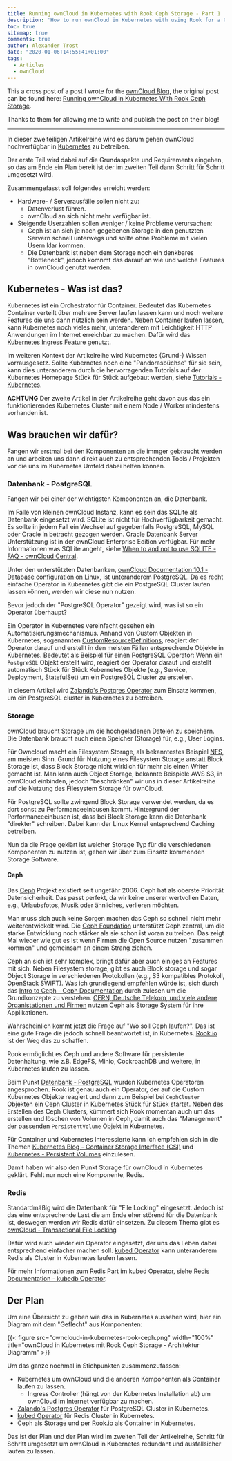 ```yaml
---
title: Running ownCloud in Kubernetes with Rook Ceph Storage - Part 1
description: 'How to run ownCloud in Kubernetes with using Rook for a Ceph Cluster.'
toc: true
sitemap: true
comments: true
author: Alexander Trost
date: "2020-01-06T14:55:41+01:00"
tags:
  - Articles
  - ownCloud
---
```


This a cross post of a post I wrote for the [ownCloud Blog](https://owncloud.org/news/), the original post can be found here: [Running ownCloud in Kubernetes With Rook Ceph Storage](https://owncloud.org/news/running-owncloud-in-kubernetes-with-rook-ceph-storage/).

Thanks to them for allowing me to write and publish the post on their blog!

***

In dieser zweiteiligen Artikelreihe wird es darum gehen ownCloud hochverfügbar in [Kubernetes](https://kubernetes.io) zu betreiben.

Der erste Teil wird dabei auf die Grundaspekte und Requirements eingehen, so das am Ende ein Plan bereit ist der im zweiten Teil dann Schritt für Schritt umgesetzt wird.

Zusammengefasst soll folgendes erreicht werden:

* Hardware- / Serverausfälle sollen nicht zu:
    * Datenverlust führen.
    * ownCloud an sich nicht mehr verfügbar ist.
* Steigende Userzahlen sollen weniger / keine Probleme verursachen:
    * Ceph ist an sich je nach gegebenen Storage in den genutzten Servern schnell unterwegs und sollte ohne Probleme mit vielen Usern klar kommen.
    * Die Datenbank ist neben dem Storage noch ein denkbares "Bottleneck", jedoch komnmt das darauf an wie und welche Features in ownCloud genutzt werden.

## Kubernetes - Was ist das?

Kubernetes ist ein Orchestrator für Container. Bedeutet das Kubernetes Container verteilt über mehrere Server laufen lassen kann und noch weitere Features die uns dann nützlich sein werden.
Neben Container laufen lassen, kann Kubernetes noch vieles mehr, unteranderem mit Leichtigkeit HTTP Anwendungen im Internet erreichbar zu machen.
Dafür wird das [Kubernetes Ingress Feature](https://kubernetes.io/docs/concepts/services-networking/ingress/) genutzt.

Im weiteren Kontext der Artikelreihe wird Kubernetes (Grund-) Wissen vorrausgesetz. Sollte Kubernetes noch eine "Pandorasbüchse" für sie sein, kann dies unteranderem durch die hervorragenden Tutorials auf der Kubernetes Homepage Stück für Stück aufgebaut werden, siehe [Tutorials - Kubernetes](https://kubernetes.io/docs/tutorials/).

**ACHTUNG** Der zweite Artikel in der Artikelreihe geht davon aus das ein funktionierendes Kubernetes Cluster mit einem Node / Worker mindestens vorhanden ist.

## Was brauchen wir dafür?

Fangen wir erstmal bei den Komponenten an die immger gebraucht werden an und arbeiten uns dann direkt auch zu entsprechenden Tools / Projekten vor die uns im Kubernetes Umfeld dabei helfen können.

### Datenbank - PostgreSQL

Fangen wir bei einer der wichtigsten Komponenten an, die Datenbank.

Im Falle von kleinen ownCloud Instanz, kann es sein das SQLite als Datenbank eingesetzt wird. SQLite ist nicht für Hochverfügbarkeit gemacht. Es sollte in jedem Fall ein Wechsel auf gegebenfalls PostgreSQL, MySQL oder Oracle in betracht gezogen werden. Oracle Datenbank Server Unterstützung ist in der ownCloud Enterprise Edition verfügbar.
Für mehr Informationen was SQLite angeht, siehe [When to and not to use SQLITE - FAQ - ownCloud Central](https://central.owncloud.org/t/when-to-and-not-to-use-sqlite/853).

Unter den unterstützten Datenbanken, [ownCloud Documentation 10.1 - Database configuration on Linux](https://doc.owncloud.com/server/10.1/admin_manual/configuration/database/linux_database_configuration.html), ist unteranderem PostgreSQL. Da es recht einfache Operator in Kubernetes gibt die ein PostgreSQL Cluster laufen lassen können, werden wir diese nun nutzen.

Bevor jedoch der "PostgreSQL Operator" gezeigt wird, was ist so ein Operator überhaupt?

Ein Operator in Kubernetes vereinfacht gesehen ein Automatisierungsmechanismus. Anhand von Custom Objekten in Kubernetes, sogenannten [CustomResourceDefinitions](https://kubernetes.io/docs/tasks/access-kubernetes-api/custom-resources/custom-resource-definitions/), reagiert der Operator darauf und erstellt in den meisten Fällen entsprechende Objekte in Kubernetes.
Bedeutet als Beispiel für einen PostgreSQL Operator: Wenn ein `PostgreSQL` Objekt erstellt wird, reagiert der Operator darauf und erstellt automatisch Stück für Stück Kubernetes Objekte (e.g., Service, Deployment, StatefulSet) um ein PostgreSQL Cluster zu erstellen.

In diesem Artikel wird [Zalando's Postgres Operator](https://github.com/zalando/postgres-operator) zum Einsatz kommen, um ein PostgreSQL cluster in Kubernetes zu betreiben.

### Storage

ownCloud braucht Storage um die hochgeladenen Dateien zu speichern. Die Datenbank braucht auch einen Speicher (Storage) für, e.g., User Logins.

Für Owncloud macht ein Filesystem Storage, als bekanntestes Beispiel [NFS](https://nfs.org/), am meisten Sinn. Grund für Nutzung eines Filesystem Storage anstatt Block Storage ist, dass Block Storage nicht wirklich für mehr als einen Writer gemacht ist.
Man kann auch Object Storage, bekannte Beispiele AWS S3, in ownCloud einbinden, jedoch "beschränken" wir uns in dieser Artikelreihe auf die Nutzung des Filesystem Storage für ownCloud.

Für PostgreSQL sollte zwingend Block Storage verwendet werden, da es dort sonst zu Performanceeinbusen kommt. Hintergrund der Performanceeinbusen ist, dass bei Block Storage kann die Datenbank "direkter" schreiben. Dabei kann der Linux Kernel entsprechend Caching betreiben.

Nun da die Frage geklärt ist welcher Storage Typ für die verschiedenen Komponenten zu nutzen ist, gehen wir über zum Einsatz kommenden Storage Software.

#### Ceph

Das [Ceph](https://ceph.com) Projekt existiert seit ungefähr 2006.
Ceph hat als oberste Priorität Datensicherheit. Das passt perfekt, da wir keine unserer wertvollen Daten, e.g., Urlaubsfotos, Musik oder ähnliches, verlieren möchten.

Man muss sich auch keine Sorgen machen das Ceph so schnell nicht mehr weiterentwickelt wird. Die [Ceph Foundation](https://ceph.com/foundation/) unterstützt Ceph zentral, um die starke Entwicklung noch stärker als sie schon ist voran zu treiben.
Das zeigt Mal wieder wie gut es ist wenn Firmen die Open Source nutzen "zusammen kommen" und gemeinsam an einem Strang ziehen.

Ceph an sich ist sehr komplex, bringt dafür aber auch einiges an Features mit sich. Neben Filesystem storage, gibt es auch Block storage und sogar Object Storage in verschiedenen Protokollen (e.g., S3 kompatibles Protokoll, OpenStack SWIFT).
Was ich grundlegend empfehlen würde ist, sich durch das [Intro to Ceph - Ceph Documentation](http://docs.ceph.com/docs/master/start/intro/) durch zulesen um die Grundkonzepte zu verstehen.
[CERN, Deutsche Telekom, und viele andere Organistationen und Firmen](https://ceph.com/users/) nutzen Ceph als Storage System für ihre Applikationen.

Wahrscheinlich kommt jetzt die Frage auf "Wo soll Ceph laufen?". Das ist eine gute Frage die jedoch schnell beantwortet ist, in Kubernetes. [Rook.io](https://rook.io/) ist der Weg das zu schaffen.

Rook ermöglicht es Ceph und andere Software für persistente Datenhaltung, wie z.B. EdgeFS, Minio, CockroachDB und weitere, in Kubernetes laufen zu lassen.

Beim Punkt [Datenbank - PostgreSQL](#datenbank-postgresql) wurden Kubernetes Operatoren angesprochen. Rook ist genau auch ein Operator, der auf die Custom Kubernetes Objekte reagiert und dann zum Beispiel bei `CephCluster` Objekten ein Ceph Cluster in Kubernetes Stück für Stück startet.
Neben des Erstellen des Ceph Clusters, kümmert sich Rook momentan auch um das erstellen und löschen von Volumen in Ceph, damit auch das "Management" der passenden `PersistentVolume` Objekt in Kubernetes.

Für Container und Kubernetes Interessierte kann ich empfehlen sich in die Themen [Kubernetes Blog - Container Storage Interface (CSI)](https://kubernetes.io/blog/2020/01/15/container-storage-interface-ga/) und [Kubernetes - Persistent Volumes](https://kubernetes.io/docs/concepts/storage/persistent-volumes/) einzulesen.

Damit haben wir also den Punkt Storage für ownCloud in Kubernetes geklärt.
Fehlt nur noch eine Komponente, Redis.

### Redis

Standardmäßig wird die Datenbank für "File Locking" eingesetzt. Jedoch ist das eine entsprechende Last die am Ende eher störend für die Datenbank ist, deswegen werden wir Redis dafür einsetzen.
Zu diesem Thema gibt es [ownCloud - Transactional File Locking](https://doc.owncloud.com/server/admin_manual/configuration/files/files_locking_transactional.html)

Dafür wird auch wieder ein Operator eingesetzt, der uns das Leben dabei entsprechend einfacher machen soll. [kubed Operator](https://kubedb.com/docs/0.12.0/welcome/) kann unteranderem Redis als Cluster in Kubernetes laufen lassen.

Für mehr Informationen zum Redis Part im kubed Operator, siehe [Redis Documentation - kubedb Operator](https://kubedb.com/docs/0.12.0/concepts/databases/redis/).

## Der Plan

Um eine Übersicht zu geben wie das in Kubernetes aussehen wird, hier ein Diagram mit dem "Geflecht" aus Komponenten:

<div class="fullwidthimg">
{{< figure src="owncloud-in-kubernetes-rook-ceph.png" width="100%" title="ownCloud in Kubernetes mit Rook Ceph Storage - Architektur Diagramm" >}}
</div>

Um das ganze nochmal in Stichpunkten zusammenzufassen:

* Kubernetes um ownCloud und die anderen Komponenten als Container laufen zu lassen.
    * Ingress Controller (hängt von der Kubernetes Installation ab) um ownCloud im Internet verfügbar zu machen.
* [Zalando's Postgres Operator](https://github.com/zalando/postgres-operator) für PostgreSQL Cluster in Kubernetes.
* [kubed Operator](https://kubedb.com/docs/0.12.0/welcome/) für Redis Cluster in Kubernetes.
* Ceph als Storage und per [Rook.io](https://rook.io/) als Container in Kubernetes.

Das ist der Plan und der Plan wird im zweiten Teil der Artikelreihe, Schritt für Schritt umgesetzt um ownCloud in Kubernetes redundant und ausfallsicher laufen zu lassen.
